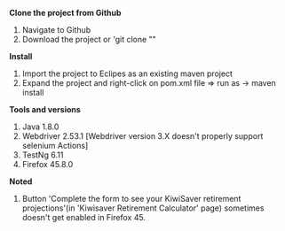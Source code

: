 **Clone the project from Github**
1. Navigate to Github
2. Download the project or 
	'git clone ""


**Install**
1. Import the project to Eclipes as an existing maven project
2. Expand the project and right-click on pom.xml file => run as -> maven install


**Tools and versions**
1. Java 1.8.0
2. Webdriver 2.53.1 [Webdriver version 3.X doesn't properly support selenium Actions]
3. TestNg 6.11
4. Firefox 45.8.0


**Noted**
1. Button 'Complete the form to see your KiwiSaver retirement projections'(in 'Kiwisaver Retirement Calculator' page) sometimes doesn't get enabled in Firefox 45.


